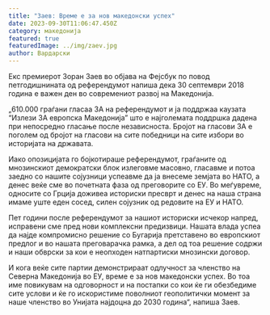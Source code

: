 ```yaml
---
title: "Заев: Време е за нов македонски успех"
date: 2023-09-30T11:06:47.450Z
category: македонија
featured: true
featuredImage: ../img/zaev.jpg
author: Вардарски
---
```

<!--StartFragment-->

Екс премиерот Зоран Заев во објава на Фејсбук по повод петгодишнината од референдумот напиша дека 30 септември 2018 година е важен ден во современиот развој на Македонија.

„610.000 граѓани гласаа ЗА на референдумот и ја поддржаа каузата “Излези ЗА европска Македонија” што е најголемата поддршка дадена при непосредно гласање после независноста. Бројот на гласови ЗА е поголем од бројот на гласови на сите победници на сите избори во историјата на државата.

Иако опозицијата го бојкотираше референдумот, граѓаните од мнозинскиот демократски блок излеговме масовно, гласавме и потоа заедно со нашите сојузници успеавме да ја внесеме земјата во НАТО, а денес веќе сме во почетната фаза од преговорите со ЕУ. Во меѓувреме, односите со Грција доживеа историски пресврт и денес на наша страна имаме уште еден сосед, силен сојузник од редовите на ЕУ и НАТО.

Пет години после референдумот за нашиот историски исчекор напред, исправени сме пред нови комплексни предизвици. Нашата влада успеа да најде компромисно решение со Бугарија претставено во европскиот предлог и во нашата преговарачка рамка, а дел од тоа решение содржи и наши обврски за кои е неопходен натпартиски мнозински договор.

И кога веќе сите партии демонстрираат одлучност за членство на Северна Македонија во ЕУ, време е за нов македонски успех. Во тоа име повикувам на одговорност и на постапки со кои ќе ги обезбедиме сите услови и ќе го искористиме поволниот геополитички момент за наше членство во Унијата најдоцна до 2030 година“, напиша Заев.

<!--EndFragment-->